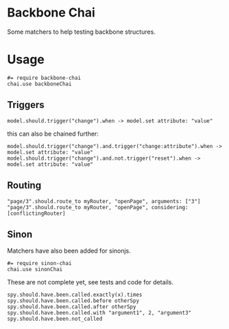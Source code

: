 Backbone Chai
=============

Some matchers to help testing backbone structures.

Usage
=====

    #= require backbone-chai
    chai.use backboneChai

Triggers
--------

    model.should.trigger("change").when -> model.set attribute: "value"

this can also be chained further:

    model.should.trigger("change").and.trigger("change:attribute").when -> model.set attribute: "value"
    model.should.trigger("change").and.not.trigger("reset").when -> model.set attribute: "value"

Routing
-------

    "page/3".should.route_to myRouter, "openPage", arguments: ["3"]
    "page/3".should.route_to myRouter, "openPage", considering: [conflictingRouter]

Sinon
-----

Matchers have also been added for sinonjs. 

    #= require sinon-chai
    chai.use sinonChai

These are not complete yet, see tests and code for details.

    spy.should.have.been.called.exactly(x).times
    spy.should.have.been.called.before otherSpy
    spy.should.have.been.called.after otherSpy
    spy.should.have.been.called.with "argument1", 2, "argument3"
    spy.should.have.been.not_called

